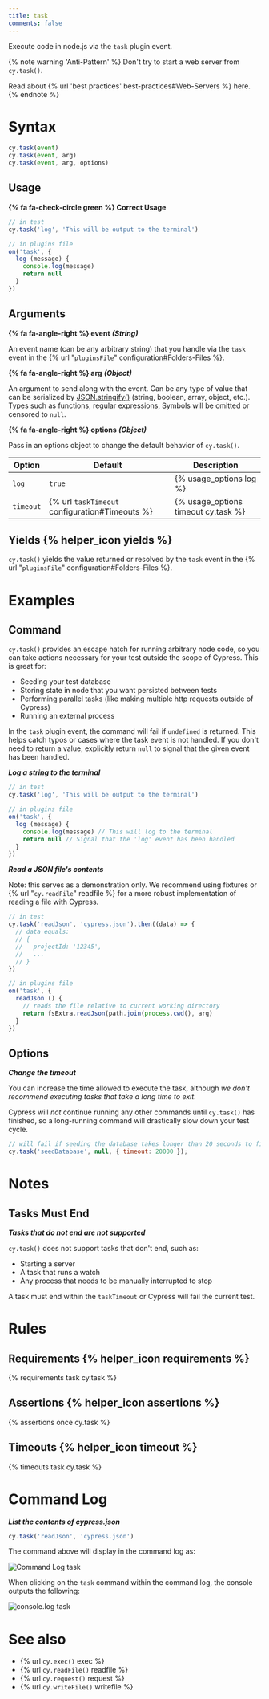 ```yaml
---
title: task
comments: false
---
```


Execute code in node.js via the `task` plugin event.

{% note warning 'Anti-Pattern' %}
Don't try to start a web server from `cy.task()`.

Read about {% url 'best practices' best-practices#Web-Servers %} here.
{% endnote %}

# Syntax

```javascript
cy.task(event)
cy.task(event, arg)
cy.task(event, arg, options)
```

## Usage

**{% fa fa-check-circle green %} Correct Usage**

```javascript
// in test
cy.task('log', 'This will be output to the terminal')

// in plugins file
on('task', {
  log (message) {
    console.log(message)
    return null
  }
})
```

## Arguments

**{% fa fa-angle-right %} event** ***(String)***

An event name (can be any arbitrary string) that you handle via the `task` event in the {% url "`pluginsFile`" configuration#Folders-Files %}.

**{% fa fa-angle-right %} arg** ***(Object)***

An argument to send along with the event. Can be any type of value that can be serialized by [JSON.stringify()](https://developer.mozilla.org/en-US/docs/Web/JavaScript/Reference/Global_Objects/JSON/stringify)  (string, boolean, array, object, etc.). Types such as functions, regular expressions, Symbols will be omitted or censored to `null`.

**{% fa fa-angle-right %} options** ***(Object)***

Pass in an options object to change the default behavior of `cy.task()`.

Option | Default | Description
--- | --- | ---
`log` | `true` | {% usage_options log %}
`timeout` | {% url `taskTimeout` configuration#Timeouts %} | {% usage_options timeout cy.task %}

## Yields {% helper_icon yields %}

`cy.task()` yields the value returned or resolved by the `task` event in the {% url "`pluginsFile`" configuration#Folders-Files %}.

# Examples

## Command

`cy.task()` provides an escape hatch for running arbitrary node code, so you can take actions necessary for your test outside the scope of Cypress. This is great for:

- Seeding your test database
- Storing state in node that you want persisted between tests
- Performing parallel tasks (like making multiple http requests outside of Cypress)
- Running an external process

In the `task` plugin event, the command will fail if `undefined` is returned. This helps catch typos or cases where the task event is not handled. If you don't need to return a value, explicitly return `null` to signal that the given event has been handled.

***Log a string to the terminal***

```javascript
// in test
cy.task('log', 'This will be output to the terminal')

// in plugins file
on('task', {
  log (message) {
    console.log(message) // This will log to the terminal
    return null // Signal that the 'log' event has been handled
  }
})
```

***Read a JSON file's contents***

Note: this serves as a demonstration only. We recommend using fixtures or {% url "`cy.readFile`" readfile %} for a more robust implementation of reading a file with Cypress.

```javascript
// in test
cy.task('readJson', 'cypress.json').then((data) => {
  // data equals:
  // {
  //   projectId: '12345',
  //   ...
  // }
})

// in plugins file
on('task', {
  readJson () {
    // reads the file relative to current working directory
    return fsExtra.readJson(path.join(process.cwd(), arg)
  }
})
```

## Options

***Change the timeout***

You can increase the time allowed to execute the task, although *we don't recommend executing tasks that take a long time to exit*.

Cypress will *not* continue running any other commands until `cy.task()` has finished, so a long-running command will drastically slow down your test cycle.

```javascript
// will fail if seeding the database takes longer than 20 seconds to finish
cy.task('seedDatabase', null, { timeout: 20000 });
```

# Notes

## Tasks Must End

***Tasks that do not end are not supported***

`cy.task()` does not support tasks that don't end, such as:

- Starting a server
- A task that runs a watch
- Any process that needs to be manually interrupted to stop

A task must end within the `taskTimeout` or Cypress will fail the current test.

# Rules

## Requirements {% helper_icon requirements %}

{% requirements task cy.task %}

## Assertions {% helper_icon assertions %}

{% assertions once cy.task %}

## Timeouts {% helper_icon timeout %}

{% timeouts task cy.task %}

# Command Log

***List the contents of cypress.json***

```javascript
cy.task('readJson', 'cypress.json')
```

The command above will display in the command log as:

![Command Log task](/img/api/task/task-read-cypress-json.png)

When clicking on the `task` command within the command log, the console outputs the following:

![console.log task](/img/api/task/console-shows-task-result.png)

# See also

- {% url `cy.exec()` exec %}
- {% url `cy.readFile()` readfile %}
- {% url `cy.request()` request %}
- {% url `cy.writeFile()` writefile %}
